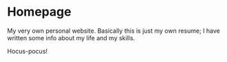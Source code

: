 # Homepage

My very own personal website. Basically this is just my own resume;
I have written some info about my life and my skills.

Hocus-pocus!